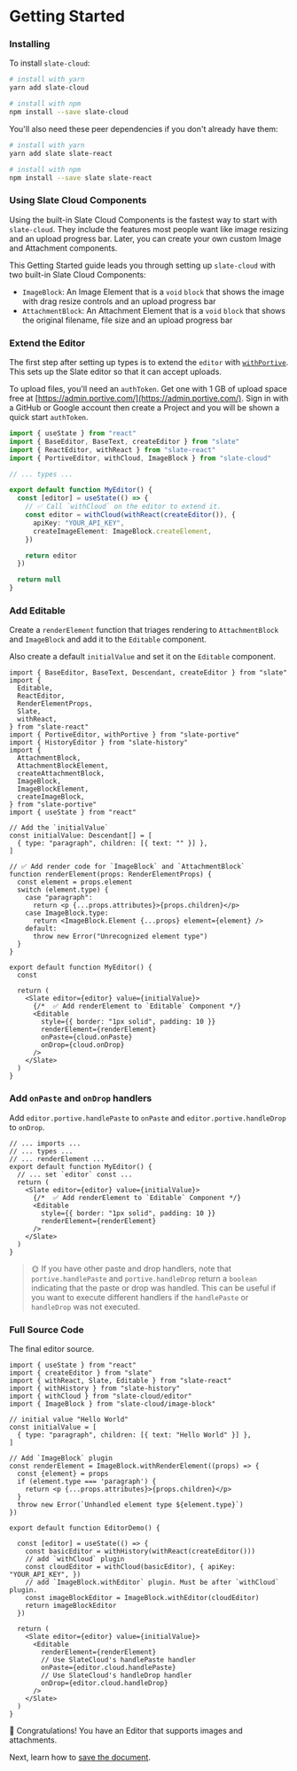 # Getting Started

### Installing

To install `slate-cloud`:

```bash
# install with yarn
yarn add slate-cloud

# install with npm
npm install --save slate-cloud
```

You'll also need these peer dependencies if you don't already have them:

```bash
# install with yarn
yarn add slate slate-react

# install with npm
npm install --save slate slate-react
```

### Using Slate Cloud Components

Using the built-in Slate Cloud Components is the fastest way to start with `slate-cloud`. They include the features most people want like image resizing and an upload progress bar. Later, you can create your own custom Image and Attachment components.

This Getting Started guide leads you through setting up `slate-cloud` with two built-in Slate Cloud Components:

- `ImageBlock`: An Image Element that is a `void` `block` that shows the image with drag resize controls and an upload progress bar
- `AttachmentBlock`: An Attachment Element that is a `void` `block` that shows the original filename, file size and an upload progress bar

### Extend the Editor

The first step after setting up types is to extend the `editor` with [`withPortive`](../reference/with-portive.md). This sets up the Slate editor so that it can accept uploads.

To upload files, you'll need an `authToken`. Get one with 1 GB of upload space free at [https://admin.portive.com/](https://admin.portive.com/). Sign in with a GitHub or Google account then create a Project and you will be shown a quick start `authToken`.

```ts
import { useState } from "react"
import { BaseEditor, BaseText, createEditor } from "slate"
import { ReactEditor, withReact } from "slate-react"
import { PortiveEditor, withCloud, ImageBlock } from "slate-cloud"

// ... types ...

export default function MyEditor() {
  const [editor] = useState(() => {
    // ✅ Call `withCloud` on the editor to extend it.
    const editor = withCloud(withReact(createEditor()), {
      apiKey: "YOUR_API_KEY",
      createImageElement: ImageBlock.createElement,
    })

    return editor
  })

  return null
}
```

### Add Editable

Create a `renderElement` function that triages rendering to `AttachmentBlock` and `ImageBlock` and add it to the `Editable` component.

Also create a default `initialValue` and set it on the `Editable` component.

```tsx
import { BaseEditor, BaseText, Descendant, createEditor } from "slate"
import {
  Editable,
  ReactEditor,
  RenderElementProps,
  Slate,
  withReact,
} from "slate-react"
import { PortiveEditor, withPortive } from "slate-portive"
import { HistoryEditor } from "slate-history"
import {
  AttachmentBlock,
  AttachmentBlockElement,
  createAttachmentBlock,
  ImageBlock,
  ImageBlockElement,
  createImageBlock,
} from "slate-portive"
import { useState } from "react"

// Add the `initialValue`
const initialValue: Descendant[] = [
  { type: "paragraph", children: [{ text: "" }] },
]

// ✅ Add render code for `ImageBlock` and `AttachmentBlock`
function renderElement(props: RenderElementProps) {
  const element = props.element
  switch (element.type) {
    case "paragraph":
      return <p {...props.attributes}>{props.children}</p>
    case ImageBlock.type:
      return <ImageBlock.Element {...props} element={element} />
    default:
      throw new Error("Unrecognized element type")
  }
}

export default function MyEditor() {
  const

  return (
    <Slate editor={editor} value={initialValue}>
      {/*  ✅ Add renderElement to `Editable` Component */}
      <Editable
        style={{ border: "1px solid", padding: 10 }}
        renderElement={renderElement}
        onPaste={cloud.onPaste}
        onDrop={cloud.onDrop}
      />
    </Slate>
  )
}
```

### Add `onPaste` and `onDrop` handlers

Add `editor.portive.handlePaste` to `onPaste` and `editor.portive.handleDrop` to `onDrop`.

```tsx
// ... imports ...
// ... types ...
// ... renderElement ...
export default function MyEditor() {
  // ... set `editor` const ...
  return (
    <Slate editor={editor} value={initialValue}>
      {/*  ✅ Add renderElement to `Editable` Component */}
      <Editable
        style={{ border: "1px solid", padding: 10 }}
        renderElement={renderElement}
      />
    </Slate>
  )
}
```

> 🌞 If you have other paste and drop handlers, note that `portive.handlePaste` and `portive.handleDrop` return a `boolean` indicating that the paste or drop was handled. This can be useful if you want to execute different handlers if the `handlePaste` or `handleDrop` was not executed.

### Full Source Code

The final editor source.

```tsx
import { useState } from "react"
import { createEditor } from "slate"
import { withReact, Slate, Editable } from "slate-react"
import { withHistory } from "slate-history"
import { withCloud } from "slate-cloud/editor"
import { ImageBlock } from "slate-cloud/image-block"

// initial value "Hello World"
const initialValue = [
  { type: "paragraph", children: [{ text: "Hello World" }] },
]

// Add `ImageBlock` plugin
const renderElement = ImageBlock.withRenderElement((props) => {
  const {element} = props
  if (element.type === 'paragraph') {
    return <p {...props.attributes}>{props.children}</p>
  }
  throw new Error(`Unhandled element type ${element.type}`)
})

export default function EditorDemo() {

  const [editor] = useState(() => {
    const basicEditor = withHistory(withReact(createEditor()))
    // add `withCloud` plugin
    const cloudEditor = withCloud(basicEditor), { apiKey: "YOUR_API_KEY", })
    // add `ImageBlock.withEditor` plugin. Must be after `withCloud` plugin.
    const imageBlockEditor = ImageBlock.withEditor(cloudEditor)
    return imageBlockEditor
  })

  return (
    <Slate editor={editor} value={initialValue}>
      <Editable
        renderElement={renderElement}
        // Use SlateCloud's handlePaste handler
        onPaste={editor.cloud.handlePaste}
        // Use SlateCloud's handleDrop handler
        onDrop={editor.cloud.handleDrop}
      />
    </Slate>
  )
}
```

🎉 Congratulations! You have an Editor that supports images and attachments.

Next, learn how to [save the document](./02-saving-document.md).
